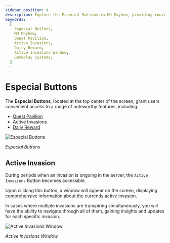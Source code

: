 ```yaml
---
sidebar_position: 4
description: Explore the Especial Buttons in MU Mayhem, providing convenient access to Quest Pavilion, Active Invasions, and Daily Rewards. Learn about the Active Invasions feature and how to navigate through ongoing server invasions.
keywords:
  [
    Especial Buttons,
    MU Mayhem,
    Quest Pavilion,
    Active Invasions,
    Daily Reward,
    Active Invasions Window,
    Gameplay Systems,
  ]
---
```


# Especial Buttons

The **Especial Buttons**, located at the top center of the screen, grant users convenient access to a range of noteworthy features, including:

- [Quest Pavilion](/gameplay-systems/quest-pavilion)
- Active Invasions
- [Daily Reward](/gameplay-systems/daily-reward)

![Especial Buttons](/img/client-features/buttons.jpg)

_Especial Buttons_

## Active Invasion

During periods when an invasion is ongoing in the server, the `Active Invasions` Button becomes accessible.

Upon clicking this button, a window will appear on the screen, displaying comprehensive information about the currently active invasion.

In cases where multiple invasions are transpiring simultaneously, you will have the ability to navigate through all of them, gaining insights and updates for each specific invasion.

![Active Invasions Window](/img/client-features/active-invasions.jpg)

_Active Invasions Window_
